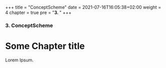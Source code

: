 +++
title = "ConceptScheme"
date = 2021-07-16T16:05:38+02:00
weight = 4
chapter = true
pre = "<b>3. </b>"
+++

### 3. ConceptScheme

# Some Chapter title

Lorem Ipsum.
